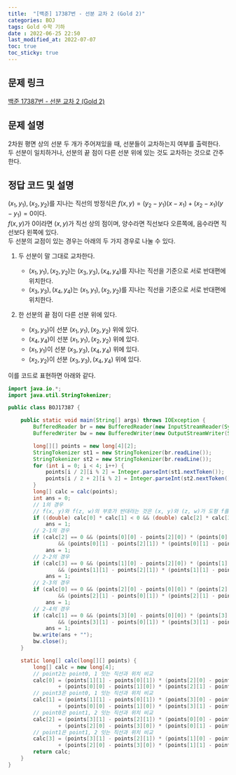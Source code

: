 ```yaml
---
title:  "[백준] 17387번 - 선분 교차 2 (Gold 2)"
categories: BOJ
tags: Gold 수학 기하
date : 2022-06-25 22:50
last_modified_at: 2022-07-07
toc: true
toc_sticky: true
---
```


## 문제 링크

[백준 17387번 - 선분 교차 2 (Gold 2)](https://www.acmicpc.net/problem/17387)

## 문제 설명

2차원 평면 상의 선분 두 개가 주어져있을 때, 선분들이 교차하는지 여부를 출력한다.  
두 선분이 일치하거나, 선분의 끝 점이 다른 선분 위에 있는 것도 교차하는 것으로 간주한다.

## 정답 코드 및 설명

$(x_1, y_1), (x_2, y_2)$를 지나는 직선의 방정식은 $f(x, y) = (y_2 - y_1)(x - x_1) + (x_2 - x_1)(y - y_1) = 0$이다.  
$f(x, y)$가 0이라면 $(x, y)$가 직선 상의 점이며, 양수라면 직선보다 오른쪽에, 음수라면 직선보다 왼쪽에 있다.  
두 선분의 교점이 있는 경우는 아래의 두 가지 경우로 나눌 수 있다.

1. 두 선분이 말 그대로 교차한다.
   - $(x_1, y_1), (x_2, y_2)$는 $(x_3, y_3), (x_4, y_4)$를 지나는 직선을 기준으로 서로 반대편에 위치한다.
   - $(x_3, y_3), (x_4, y_4)$는 $(x_1, y_1), (x_2, y_2)$를 지나는 직선을 기준으로 서로 반대편에 위치한다.
  
2. 한 선분의 끝 점이 다른 선분 위에 있다.
   - $(x_3, y_3)$이 선분 $(x_1, y_1), (x_2, y_2)$ 위에 있다.
   - $(x_4, y_4)$이 선분 $(x_1, y_1), (x_2, y_2)$ 위에 있다.
   - $(x_1, y_1)$이 선분 $(x_3, y_3), (x_4, y_4)$ 위에 있다.
   - $(x_2, y_2)$이 선분 $(x_3, y_3), (x_4, y_4)$ 위에 있다.

이를 코드로 표현하면 아래와 같다.

```java
import java.io.*;
import java.util.StringTokenizer;

public class BOJ17387 {

    public static void main(String[] args) throws IOException {
        BufferedReader br = new BufferedReader(new InputStreamReader(System.in));
        BufferedWriter bw = new BufferedWriter(new OutputStreamWriter(System.out));

        long[][] points = new long[4][2];
        StringTokenizer st1 = new StringTokenizer(br.readLine());
        StringTokenizer st2 = new StringTokenizer(br.readLine());
        for (int i = 0; i < 4; i++) {
            points[i / 2][i % 2] = Integer.parseInt(st1.nextToken());
            points[i / 2 + 2][i % 2] = Integer.parseInt(st2.nextToken());
        }
        long[] calc = calc(points);
        int ans = 0;
        // 1의 경우
        // f(x, y)와 f(z, w)의 부호가 반대라는 것은 (x, y)와 (z, w)가 도형 f를 경계로 반대편에 있음을 뜻한다.
        if ((double) calc[0] * calc[1] < 0 && (double) calc[2] * calc[3] < 0)
            ans = 1;
        // 2-1의 경우
        if (calc[2] == 0 && (points[0][0] - points[2][0]) * (points[0][0] - points[3][0]) <= 0
                && (points[0][1] - points[2][1]) * (points[0][1] - points[3][1]) <= 0)
            ans = 1;
        // 2-2의 경우
        if (calc[3] == 0 && (points[1][0] - points[2][0]) * (points[1][0] - points[3][0]) <= 0
                && (points[1][1] - points[2][1]) * (points[1][1] - points[3][1]) <= 0)
            ans = 1;
        // 2-3의 경우
        if (calc[0] == 0 && (points[2][0] - points[0][0]) * (points[2][0] - points[1][0]) <= 0
                && (points[2][1] - points[0][1]) * (points[2][1] - points[1][1]) <= 0)
            ans = 1;
        // 2-4의 경우
        if (calc[1] == 0 && (points[3][0] - points[0][0]) * (points[3][0] - points[1][0]) <= 0
                && (points[3][1] - points[0][1]) * (points[3][1] - points[1][1]) <= 0)
            ans = 1;
        bw.write(ans + "");
        bw.close();
    }

    static long[] calc(long[][] points) {
        long[] calc = new long[4];
        // point2는 point0, 1 잇는 직선과 위치 비교
        calc[0] = (points[1][1] - points[0][1]) * (points[2][0] - points[0][0])
                + (points[0][0] - points[1][0]) * (points[2][1] - points[0][1]);
        // point3은 point0, 1 잇는 직선과 위치 비교
        calc[1] = (points[1][1] - points[0][1]) * (points[3][0] - points[0][0])
                + (points[0][0] - points[1][0]) * (points[3][1] - points[0][1]);
        // point0은 point1, 2 잇는 직선과 위치 비교
        calc[2] = (points[3][1] - points[2][1]) * (points[0][0] - points[2][0])
                + (points[2][0] - points[3][0]) * (points[0][1] - points[2][1]);
        // point1은 point1, 2 잇는 직선과 위치 비교
        calc[3] = (points[3][1] - points[2][1]) * (points[1][0] - points[2][0])
                + (points[2][0] - points[3][0]) * (points[1][1] - points[2][1]);
        return calc;
    }
}
```
